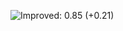 ![Improved: 0.85 (+0.21)](https://img.shields.io/badge/Improved-0.85%20%28%2B0.21%29-a1d99b "Marginally statistically significant (p-value: 0.001).")